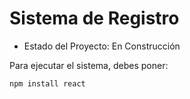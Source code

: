 <h1> Sistema de Registro</h1>

- Estado del Proyecto: En Construcción

Para ejecutar el sistema, debes poner:

```npm install react```
